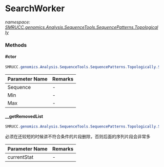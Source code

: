 ﻿# SearchWorker
_namespace: [SMRUCC.genomics.Analysis.SequenceTools.SequencePatterns.Topologically](./index.md)_





### Methods

#### #ctor
```csharp
SMRUCC.genomics.Analysis.SequenceTools.SequencePatterns.Topologically.SearchWorker.#ctor(SMRUCC.genomics.SequenceModel.I_PolymerSequenceModel,System.Int32,System.Int32)
```


|Parameter Name|Remarks|
|--------------|-------|
|Sequence|-|
|Min|-|
|Max|-|


#### __getRemovedList
```csharp
SMRUCC.genomics.Analysis.SequenceTools.SequencePatterns.Topologically.SearchWorker.__getRemovedList(Microsoft.VisualBasic.Language.List{System.String}@)
```
必须在还较短的时候讲不符合条件的片段删除，否则后面的序列片段会非常多

|Parameter Name|Remarks|
|--------------|-------|
|currentStat|-|



